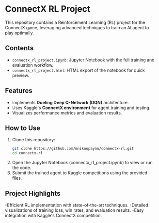 # ConnectX RL Project

This repository contains a Reinforcement Learning (RL) project for the ConnectX game, leveraging advanced techniques to train an AI agent to play optimally.

## Contents

- `connectx_rl_project.ipynb`: Jupyter Notebook with the full training and evaluation workflow.
- `connectx_rl_project.html`: HTML export of the notebook for quick preview.

## Features

- Implements **Dueling Deep Q-Network (DQN)** architecture.
- Uses Kaggle's **ConnectX environment** for agent training and testing.
- Visualizes performance metrics and evaluation results.

## How to Use

1. Clone this repository:
   ```bash
   git clone https://github.com/mnikoopayan/connectx-rl.git
   cd connectx-rl
2. Open the Jupyter Notebook (connectx_rl_project.ipynb) to view or run the code.
3. Submit the trained agent to Kaggle competitions using the provided files.

## Project Highlights

-Efficient RL implementation with state-of-the-art techniques.
-Detailed visualizations of training loss, win rates, and evaluation results.
-Easy integration with Kaggle's ConnectX competition.